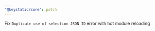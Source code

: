 ```yaml
---
'@keystatic/core': patch
---
```


Fix `Duplicate use of selection JSON ID` error with hot module reloading
